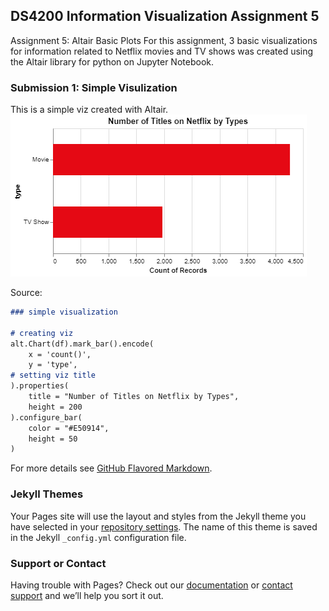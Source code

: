 ## DS4200 Information Visualization Assignment 5

Assignment 5: Altair Basic Plots
For this assignment, 3 basic visualizations for information related to Netflix movies and TV shows was created using the Altair library for python on Jupyter Notebook.

### Submission 1: Simple Visulization

This is a simple viz created with Altair.
![simpleViz](/images/simpleViz.png)

Source:
```markdown
### simple visualization

# creating viz
alt.Chart(df).mark_bar().encode(
    x = 'count()',
    y = 'type',
# setting viz title
).properties(
    title = "Number of Titles on Netflix by Types",
    height = 200
).configure_bar(
    color = "#E50914",
    height = 50
)
```

For more details see [GitHub Flavored Markdown](https://guides.github.com/features/mastering-markdown/).

### Jekyll Themes

Your Pages site will use the layout and styles from the Jekyll theme you have selected in your [repository settings](https://github.com/CosmicRaisins/basic-altair-viz/settings). The name of this theme is saved in the Jekyll `_config.yml` configuration file.

### Support or Contact

Having trouble with Pages? Check out our [documentation](https://docs.github.com/categories/github-pages-basics/) or [contact support](https://github.com/contact) and we’ll help you sort it out.
